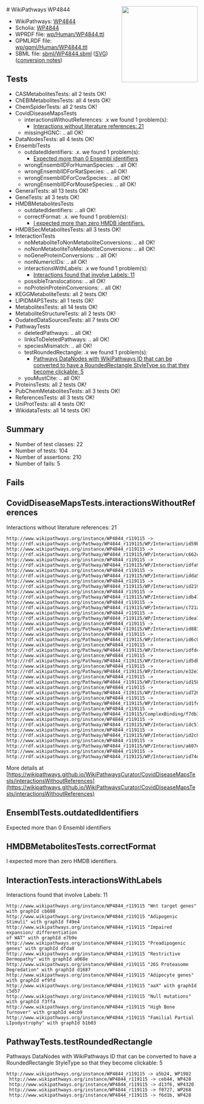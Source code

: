 <img style="float: right; width: 200px" src="../logo.png" />
# WikiPathways WP4844

* WikiPathways: [WP4844](https://identifiers.org/wikipathways:WP4844)
* Scholia: [WP4844](https://scholia.toolforge.org/wikipathways/WP4844)
* WPRDF file: [wp/Human/WP4844.ttl](../wp/Human/WP4844.ttl)
* GPMLRDF file: [wp/gpml/Human/WP4844.ttl](../wp/gpml/Human/WP4844.ttl)
* SBML file: [sbml/WP4844.sbml](../sbml/WP4844.sbml) ([SVG](../sbml/WP4844.svg)) ([conversion notes](../sbml/WP4844.txt))

## Tests
* CASMetabolitesTests: all 2 tests OK!
* ChEBIMetabolitesTests: all 4 tests OK!
* ChemSpiderTests: all 2 tests OK!
* CovidDiseaseMapsTests
    * interactionsWithoutReferences: .x we found 1 problem(s):
        * [Interactions without literature references: 21](#9701cd01)
    * missingHGNC: .. all OK!
* DataNodesTests: all 4 tests OK!
* EnsemblTests
    * outdatedIdentifiers: .x. we found 1 problem(s):
        * [Expected more than 0 Ensembl identifiers](#f44398b7)
    * wrongEnsemblIDForHumanSpecies: .. all OK!
    * wrongEnsemblIDForRatSpecies: .. all OK!
    * wrongEnsemblIDForCowSpecies: .. all OK!
    * wrongEnsemblIDForMouseSpecies: .. all OK!
* GeneralTests: all 13 tests OK!
* GeneTests: all 3 tests OK!
* HMDBMetabolitesTests
    * outdatedIdentifiers: .. all OK!
    * correctFormat: .x. we found 1 problem(s):
        * [I expected more than zero HMDB identifiers.](#ad154c1e)
* HMDBSecMetabolitesTests: all 3 tests OK!
* InteractionTests
    * noMetaboliteToNonMetaboliteConversions: .. all OK!
    * noNonMetaboliteToMetaboliteConversions: .. all OK!
    * noGeneProteinConversions: .. all OK!
    * nonNumericIDs: .. all OK!
    * interactionsWithLabels: .x we found 1 problem(s):
        * [Interactions found that involve Labels: 11](#fe97a8b9)
    * possibleTranslocations: .. all OK!
    * noProteinProteinConversions: .. all OK!
* KEGGMetaboliteTests: all 2 tests OK!
* LIPIDMAPSTests: all 1 tests OK!
* MetabolitesTests: all 14 tests OK!
* MetaboliteStructureTests: all 2 tests OK!
* OudatedDataSourcesTests: all 7 tests OK!
* PathwayTests
    * deletedPathways: .. all OK!
    * linksToDeletedPathways: .. all OK!
    * speciesMismatch: .. all OK!
    * testRoundedRectangle: .x we found 1 problem(s):
        * [Pathways DataNodes with WikiPathways ID that can be converted to have a RoundedRectangle StyleType so that they become clickable: 5](#9fbad3cf)
    * youMustCite: .. all OK!
* ProteinsTests: all 2 tests OK!
* PubChemMetabolitesTests: all 3 tests OK!
* ReferencesTests: all 3 tests OK!
* UniProtTests: all 4 tests OK!
* WikidataTests: all 14 tests OK!


## Summary

* Number of test classes: 22
* Number of tests: 104
* Number of assertions: 210
* Number of fails: 5

## Fails

<a name="9701cd01" />

## CovidDiseaseMapsTests.interactionsWithoutReferences

Interactions without literature references: 21
```
http://www.wikipathways.org/instance/WP4844_r119115 -> http://rdf.wikipathways.org/Pathway/WP4844_r119115/WP/Interaction/id59ba377b
http://www.wikipathways.org/instance/WP4844_r119115 -> http://rdf.wikipathways.org/Pathway/WP4844_r119115/WP/Interaction/c662c
http://www.wikipathways.org/instance/WP4844_r119115 -> http://rdf.wikipathways.org/Pathway/WP4844_r119115/WP/Interaction/idfa97fb43
http://www.wikipathways.org/instance/WP4844_r119115 -> http://rdf.wikipathways.org/Pathway/WP4844_r119115/WP/Interaction/idda596055
http://www.wikipathways.org/instance/WP4844_r119115 -> http://rdf.wikipathways.org/Pathway/WP4844_r119115/WP/Interaction/id2192c463
http://www.wikipathways.org/instance/WP4844_r119115 -> http://rdf.wikipathways.org/Pathway/WP4844_r119115/WP/Interaction/idb47fc436
http://www.wikipathways.org/instance/WP4844_r119115 -> http://rdf.wikipathways.org/Pathway/WP4844_r119115/WP/Interaction/c721a
http://www.wikipathways.org/instance/WP4844_r119115 -> http://rdf.wikipathways.org/Pathway/WP4844_r119115/WP/Interaction/idea79a9c7
http://www.wikipathways.org/instance/WP4844_r119115 -> http://rdf.wikipathways.org/Pathway/WP4844_r119115/WP/Interaction/id883b28da
http://www.wikipathways.org/instance/WP4844_r119115 -> http://rdf.wikipathways.org/Pathway/WP4844_r119115/WP/Interaction/id6c0312f8
http://www.wikipathways.org/instance/WP4844_r119115 -> http://rdf.wikipathways.org/Pathway/WP4844_r119115/WP/Interaction/idfdcc8f00
http://www.wikipathways.org/instance/WP4844_r119115 -> http://rdf.wikipathways.org/Pathway/WP4844_r119115/WP/Interaction/id5dbb3cc0
http://www.wikipathways.org/instance/WP4844_r119115 -> http://rdf.wikipathways.org/Pathway/WP4844_r119115/WP/Interaction/e32e3
http://www.wikipathways.org/instance/WP4844_r119115 -> http://rdf.wikipathways.org/Pathway/WP4844_r119115/WP/Interaction/id1583d17f
http://www.wikipathways.org/instance/WP4844_r119115 -> http://rdf.wikipathways.org/Pathway/WP4844_r119115/WP/Interaction/id726054d0
http://www.wikipathways.org/instance/WP4844_r119115 -> http://rdf.wikipathways.org/Pathway/WP4844_r119115/WP/Interaction/id1fef3e25
http://www.wikipathways.org/instance/WP4844_r119115 -> http://rdf.wikipathways.org/Pathway/WP4844_r119115/ComplexBinding/f7db3
http://www.wikipathways.org/instance/WP4844_r119115 -> http://rdf.wikipathways.org/Pathway/WP4844_r119115/WP/Interaction/idc519ad9f
http://www.wikipathways.org/instance/WP4844_r119115 -> http://rdf.wikipathways.org/Pathway/WP4844_r119115/WP/Interaction/id2c8dfd9f
http://www.wikipathways.org/instance/WP4844_r119115 -> http://rdf.wikipathways.org/Pathway/WP4844_r119115/WP/Interaction/a607e
http://www.wikipathways.org/instance/WP4844_r119115 -> http://rdf.wikipathways.org/Pathway/WP4844_r119115/WP/Interaction/id74e3b910
```

More details at [https://wikipathways.github.io/WikiPathwaysCurator/CovidDiseaseMapsTests/interactionsWithoutReferences](https://wikipathways.github.io/WikiPathwaysCurator/CovidDiseaseMapsTests/interactionsWithoutReferences)

<a name="f44398b7" />

## EnsemblTests.outdatedIdentifiers

Expected more than 0 Ensembl identifiers
<a name="ad154c1e" />

## HMDBMetabolitesTests.correctFormat

I expected more than zero HMDB identifiers.
<a name="fe97a8b9" />

## InteractionTests.interactionsWithLabels

Interactions found that involve Labels: 11
```
http://www.wikipathways.org/instance/WP4844_r119115 "Wnt target genes" with graphId cb688
http://www.wikipathways.org/instance/WP4844_r119115 "Adipogenic Stimuli" with graphId f49e4
http://www.wikipathways.org/instance/WP4844_r119115 "Impaired expansion/ differentiation
of WAT" with graphId e7b9e
http://www.wikipathways.org/instance/WP4844_r119115 "Preadipogenic genes" with graphId dfda8
http://www.wikipathways.org/instance/WP4844_r119115 "Restrictive Dermopathy" with graphId a068e
http://www.wikipathways.org/instance/WP4844_r119115 "26S Proteasome 
Degredation" with graphId d1687
http://www.wikipathways.org/instance/WP4844_r119115 "Adipocyte genes" with graphId ef9fd
http://www.wikipathways.org/instance/WP4844_r119115 "aaX" with graphId c5d57
http://www.wikipathways.org/instance/WP4844_r119115 "Null mutations" with graphId f3ffa
http://www.wikipathways.org/instance/WP4844_r119115 "High Bone Turnover" with graphId e4cb9
http://www.wikipathways.org/instance/WP4844_r119115 "Familial Partial LIpodystrophy" with graphId b1b03
```

<a name="9fbad3cf" />

## PathwayTests.testRoundedRectangle

Pathways DataNodes with WikiPathways ID that can be converted to have a RoundedRectangle StyleType so that they become clickable: 5
```
http://www.wikipathways.org/instance/WP4844_r119115 -> a5b24, WP1982
 http://www.wikipathways.org/instance/WP4844_r119115 -> ceb44, WP428
 http://www.wikipathways.org/instance/WP4844_r119115 -> d13f6, WP4320
 http://www.wikipathways.org/instance/WP4844_r119115 -> f0727, WP268
 http://www.wikipathways.org/instance/WP4844_r119115 -> f6d1b, WP428
 ```

